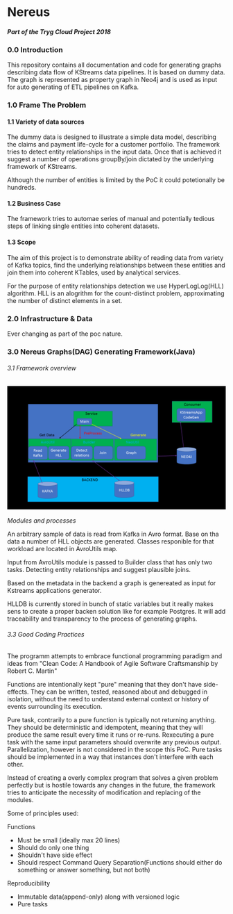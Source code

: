 # Nereus
#### *Part of the Tryg Cloud Project 2018*
### 0.0 Introduction
This repository contains all documentation and code for generating graphs describing data flow of 
KStreams data pipelines. It is based on dummy data. The graph is represented as property graph
in Neo4j and is used as input for auto generating of ETL pipelines on Kafka. 

### 1.0 Frame The Problem
#### 1.1 Variety of data sources
The dummy data is designed to illustrate a simple data model, describing the claims and payment
life-cycle for a customer portfolio. The framework tries to detect entity relationships
in the input data. Once that is achieved it suggest a number of operations 
groupBy/join dictated by the underlying framework of KStreams.
 
 Although the number of entities is limited by the PoC 
it could potetionally be hundreds. 
#### 1.2 Business Case
The framework tries to automae series of manual and potentially tedious steps of linking
single entities into coherent datasets. 
#### 1.3 Scope
The aim of this project is to demonstrate ability of reading data from variety of Kafka
topics, find the underlying relationships between these entities and join them into
coherent KTables, used by analytical services. 

For the purpose of entity relationships detection we use HyperLogLog(HLL) algorithm.
HLL is an alogrithm for the count-distinct problem, approximating the number of distinct
elements in a set. 
### 2.0 Infrastructure & Data
Ever changing as part of the poc nature.
### 3.0 Nereus Graphs(DAG) Generating Framework(Java)
###### 3.1 Framework overview
![](images/framework-architecture.png) 

*Modules and processes*

An arbitrary sample of data is read from Kafka in Avro format. Base on tha data a number of 
HLL objects are generated. Classes responible for that workload are located in AvroUtils
map. 

Input from AvroUtils module is passed to Builder class that has only two tasks. Detecting 
entity relationships and suggest plausible joins. 

Based on the metadata in the backend a graph is genereated as input for Kstreams applications generator.

HLLDB is currently stored in bunch of static variables but it really makes sens to create
a proper backen solution like for example Postgres. It will add traceability and transparency
to the process of generating graphs. 

###### 3.3 Good Coding Practices
The programm attempts to embrace functional programming paradigm and ideas from "Clean
Code: A Handbook of Agile Software Craftsmanship by Robert C. Martin" 

Functions are intentionally kept "pure" meaning that they don't have side-effects. They can 
be written, tested, reasoned about and debugged in isolation, without the need to understand
external context or history of events surrounding its execution. 

Pure task, contrarily to a pure function is typically not returning anything. 
They should be deterministic and idempotent, meaning that they will produce the same result every time it runs or re-runs.
Rexecuting a pure task with the same input parameters should overwrite any previous output. Parallelization, 
however is not considered in the scope this PoC. Pure tasks should be implemented in a way that
instances don't interfere with each other.  

 
Instead of creating a overly complex program that solves a given problem perfectly but is hostile 
towards any changes in the future, the framework tries to anticipate the necessity of modification
and replacing of the modules.

 

Some of principles used:

Functions
- Must be small (ideally max 20 lines)
- Should do only one thing
- Shouldn't have side effect
- Should respect Command Query Separation(Functions should either do something or answer
something, but not both) 

Reproducibility
- Immutable data(append-only) along with versioned logic
- Pure tasks
